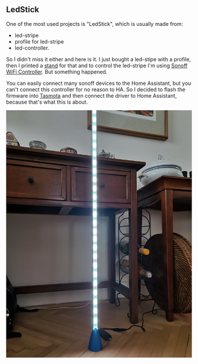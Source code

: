 ## LedStick
<!-- small talk-->
One of the most used projects is "LedStick", which is usually made from:
* led-stripe
* profile for led-stripe 
* led-controller.

So I didn't miss it either and here is it. I just bought a led-stipe with a profile, then I printed a [stand](https://github.com/alex-waage/SmartHome26/blob/main/LedStick/Stand/LedStick%20-%20stand.stl) for that and to control the led-stripe I'm using [Sonoff WiFi Controller](https://www.chytrevypinace.cz/Sonoff-L2-C-d239.htm). But something happened.

<!-- interesting thing about sonoff -->
You can easily connect many sonoff devices to the Home Assistant, but you can't connect this controller for no reason to HA. So I decided to flash the firmware into [Tasmota](https://github.com/arendst/Tasmota) and then connect the driver to Home Assistant, because that's what this is about.
<!-- obrázek-->
![LedStick](https://github.com/alex-waage/SmartHome26/blob/main/LedStick/Photo/2.jpg)
